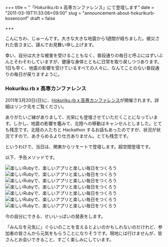 +++
title = "「Hokuriku.rb x 高専カンファレンス」にて登壇します"
date = "2011-03-19T11:33:06+09:00"
slug = "announcement-about-hokurikurb-kosenconf"
draft = false

+++

<p>こんにちわ、じゅーんです。大きな大きな地震から1週間が経ちました。被災された皆さまに、謹んでお見舞い申し上げます。</p>
<p>幸い、自分は大きな被害を受けることもなく、普段通りの毎日と呼ぶにはずいぶんとそわそわしていますが、健康な身体とともに日常を取り戻しつつあります。1日も早く、地震の影響を受けているすべての人々に、なんてことのない普段通りの毎日が戻りますように。</p>
<h3>Hokuriku.rb x 高専カンファレンス</h3>
<p>2011年3月20日(日)に、<a href="http://sites.google.com/site/hokurikurbxkosenconf/" title="Hokuriku.rb x 高専カンファレンス">Hokuriku.rb x 高専カンファレンス</a>が開催されます。詳細はリンク先をご覧ください。</p>
<p>ありがたいご縁がありまして、光栄にも登壇させていただくことになっています。しかし、地震の影響を鑑みて、北陸への移動はキャンセルとしました。とても残念です。北陸の人たちと Hackathon するお話もあったのですが、状況が状況ですので、あきらめるより仕方ありません。とても残念です。</p>
<p>というわけで、当日は、関東からリモートで登壇します。超空間登壇です。</p>
<p>以下、予告メソッドです。</p>
<p><img src="http://img.skitch.com/20110319-j149i78xa776nitbd7siw9u4tn.png" alt="楽しいRubyで、楽しいアプリと楽しい毎日をつくろう" /><br />
<img src="http://img.skitch.com/20110319-xg1r8xgsa481cxepjfws9fb431.png" alt="楽しいRubyで、楽しいアプリと楽しい毎日をつくろう" /><br />
<img src="http://img.skitch.com/20110319-mw26nqe37uk92apjnmwimnbhku.png" alt="楽しいRubyで、楽しいアプリと楽しい毎日をつくろう" /><br />
<img src="http://img.skitch.com/20110319-g53qu7y14fduhd3ancp1r81yt4.png" alt="楽しいRubyで、楽しいアプリと楽しい毎日をつくろう" /><br />
<img src="http://img.skitch.com/20110319-8nnme6aduqemm748c38q1ipmrw.png" alt="楽しいRubyで、楽しいアプリと楽しい毎日をつくろう" /><br />
<img src="http://img.skitch.com/20110319-1k3knfgir4pbp8ss21hux4xnjx.png" alt="楽しいRubyで、楽しいアプリと楽しい毎日をつくろう" /><br />
<img src="http://img.skitch.com/20110319-c36tbryc7maxhet1qhy9sbw36s.png" alt="楽しいRubyで、楽しいアプリと楽しい毎日をつくろう" /></p>
<p>今の自分にできる、せいいっぱいの発表をします。</p>
<p>「みんなを元気に」ぐらいのことを言えるとよいのかもしれないのだけれど、参加者の皆さんから元気をもらうことになりそうです。現地には行けませんが、皆さんとお会いできること、すごく楽しみにしています。</p>
